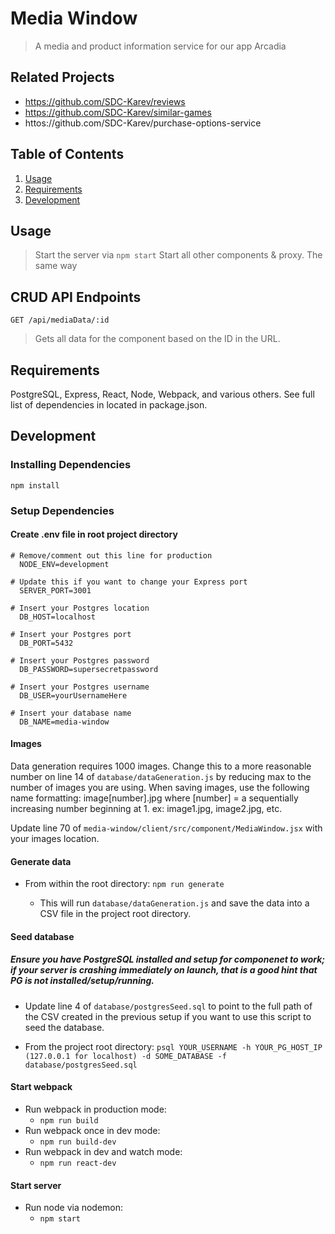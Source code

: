 # Media Window

> A media and product information service for our app Arcadia

## Related Projects

  - https://github.com/SDC-Karev/reviews
  - https://github.com/SDC-Karev/similar-games
  - httos://github.com/SDC-Karev/purchase-options-service

## Table of Contents

1. [Usage](#Usage)
1. [Requirements](#requirements)
1. [Development](#development)

## Usage

> Start the server via
```npm start```
> Start all other components & proxy. The same way

## CRUD API Endpoints

`GET /api/mediaData/:id`
> Gets all data for the component based on the ID in the URL.

## Requirements

PostgreSQL, Express, React, Node, Webpack, and various others.
See full list of dependencies in located in package.json.

## Development

### Installing Dependencies

`npm install`

### Setup Dependencies

#### Create .env file in root project directory

```
# Remove/comment out this line for production
  NODE_ENV=development

# Update this if you want to change your Express port
  SERVER_PORT=3001

# Insert your Postgres location
  DB_HOST=localhost 
  
# Insert your Postgres port  
  DB_PORT=5432

# Insert your Postgres password 
  DB_PASSWORD=supersecretpassword
  
# Insert your Postgres username
  DB_USER=yourUsernameHere
  
# Insert your database name
  DB_NAME=media-window
```

#### Images

Data generation requires 1000 images. Change this to a more reasonable number on line 14 of `database/dataGeneration.js` by reducing max to the number of images you are using. When saving images, use the following name formatting: image[number].jpg where [number] = a sequentially increasing number beginning at 1. ex: image1.jpg, image2.jpg, etc.

Update line 70 of ```media-window/client/src/component/MediaWindow.jsx``` with your images location.

#### Generate data

  - From within the root directory: `npm run generate`

    - This will run `database/dataGeneration.js` and save the data into a CSV file in the project root directory.

#### Seed database

##### Ensure you have PostgreSQL installed and setup for componenet to work; if your server is crashing immediately on launch, that is a good hint that PG is not installed/setup/running.

  - Update line 4 of `database/postgresSeed.sql` to point to the full path of the CSV created in the previous setup if you want to use this script to seed the database.

  - From the project root directory: `psql YOUR_USERNAME -h YOUR_PG_HOST_IP (127.0.0.1 for localhost) -d SOME_DATABASE -f database/postgresSeed.sql`

#### Start webpack

  - Run webpack in production mode: 
    - `npm run build` 
  - Run webpack once in dev mode: 
    - `npm run build-dev`
  - Run webpack in dev and watch mode: 
    - `npm run react-dev`

#### Start server

  - Run node via nodemon: 
    - `npm start`
